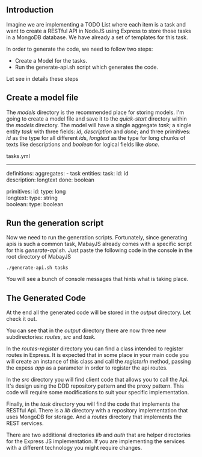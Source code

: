 Introduction
-------------
Imagine we are implementing a TODO List where each item is a task and want to create a RESTful API in NodeJS using Express to store those tasks in a MongoDB database. We have already a set of templates for this task.

In order to generate the code, we need to follow two steps:
- Create a Model for the tasks.
- Run the generate-api.sh script which generates the code.

Let see in details these steps

Create a model file
------------------------
The *models* directory is the recommended place for storing models.
I'm going to create a model file and save it to the *quick-start* directory within the *models* directory.
The model will have a single aggregate *task*; a single entity *task* with three fields: *id*, *description* and *done*; and three primitives: *id* as the type for all different *id*s, *longtext* as the type for long chunks of texts like descriptions and *boolean* for logical fields like *done*.

tasks.yml

---
definitions:
  aggregates:
    - task
  entities:
    task:
      id: id      
      description: longtext
      done: boolean   

  primitives:
    id:
      type: long    
    longtext:
      type: string    
    boolean:
      type: boolean


Run the generation script 
-------------------------

Now we need to run the generation scripts. Fortunately, since generating apis is such a common task, MabayJS already comes with a specific script for this *generate-api.sh*.
Just paste the following code in the console in the root directory of MabayJS

```
./generate-api.sh tasks
```

You will see a bunch of console messages that hints what is taking place.

The Generated Code
--------------

At the end all the generated code will be stored in the *output* directory. Let check it out.

You can see that in the *output* directory there are now three new subdirectories: *routes*, *src* and *task*.

In the *routes-register* directory you can find a class intended to register routes in Express. It is expected that in some place in your main code you will create an instance of this class and call the *registerIn* method, passing the expess *app* as a parameter in order to register the api routes.
 
In the *src* directory you will find client code that allows you to call the Api. It's design using the DDD repository pattern and the proxy pattern. This code will require some modifications to suit your specific implementation.

Finally, in the *task* directory you will find the code that implements the RESTful Api. There is a *lib* directory with a repository implementation that uses MongoDB for storage. And a *routes* directory that implements the REST services.

There are two additional directories *lib* and *auth* that are helper directories for the Express JS implementation. If you are implementing the services with a different technology you might require changes.


